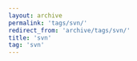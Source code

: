 ```yaml
---
layout: archive
permalink: 'tags/svn/'
redirect_from: 'archive/tags/svn/'
title: 'svn'
tag: 'svn'
---
```

